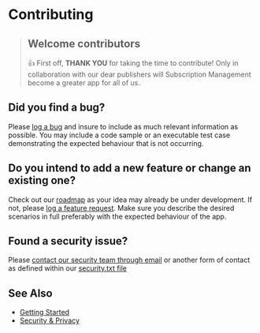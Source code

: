 # Contributing
<!-- theme: success -->
> ## Welcome contributors
> 👍 First off, **THANK YOU** for taking the time to contribute! Only in collaboration with our dear publishers will Subscription Management become a greater app for all of us.
 
## Did you find a bug?
Please [log a bug](https://github.com/thetanz/smp-docs/issues/new?assignees=vody&labels=bug&template=bug_report.md&title=) and insure to include as much relevant information as possible. You may include a code sample or an executable test case demonstrating the expected behaviour that is not occurring.

## Do you intend to add a new feature or change an existing one?
Check out our [roadmap](https://github.com/thetanz/smp-docs/projects/1?fullscreen=true) as your idea may already be under development. If not, please [log a feature request](https://github.com/thetanz/smp-docs/issues/new?assignees=vody&labels=enhancement&template=feature_request.md&title=). Make sure you describe the desired scenarios in full preferably with the expected behaviour of the app.

## Found a security issue?
Please [contact our security team through email](https://github.com/thetanz/smp-docs/security/policy) or another form of contact as defined within our [security.txt file](https://www.theta.co.nz/.well-known/security.txt)

## See Also
- [Getting Started](GettingStarted.md)
- [Security & Privacy](Overview/Security&Privacy.md)